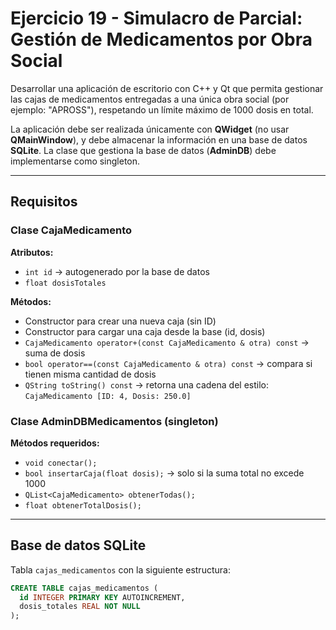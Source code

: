 # Ejercicio 19 - Simulacro de Parcial: Gestión de Medicamentos por Obra Social

Desarrollar una aplicación de escritorio con C++ y Qt que permita gestionar las cajas de medicamentos entregadas a una única obra social (por ejemplo: "APROSS"), respetando un límite máximo de 1000 dosis en total.

La aplicación debe ser realizada únicamente con **QWidget** (no usar **QMainWindow**), y debe almacenar la información en una base de datos **SQLite**. La clase que gestiona la base de datos (**AdminDB**) debe implementarse como singleton.

---

## Requisitos

### Clase CajaMedicamento

**Atributos:**
- `int id` → autogenerado por la base de datos
- `float dosisTotales`

**Métodos:**
- Constructor para crear una nueva caja (sin ID)
- Constructor para cargar una caja desde la base (id, dosis)
- `CajaMedicamento operator+(const CajaMedicamento & otra) const` → suma de dosis
- `bool operator==(const CajaMedicamento & otra) const` → compara si tienen misma cantidad de dosis
- `QString toString() const` → retorna una cadena del estilo:  
  `CajaMedicamento [ID: 4, Dosis: 250.0]`

### Clase AdminDBMedicamentos (singleton)

**Métodos requeridos:**
- `void conectar();`
- `bool insertarCaja(float dosis);` → solo si la suma total no excede 1000
- `QList<CajaMedicamento> obtenerTodas();`
- `float obtenerTotalDosis();`

---

## Base de datos SQLite

Tabla `cajas_medicamentos` con la siguiente estructura:

```sql
CREATE TABLE cajas_medicamentos (
  id INTEGER PRIMARY KEY AUTOINCREMENT,
  dosis_totales REAL NOT NULL
);
